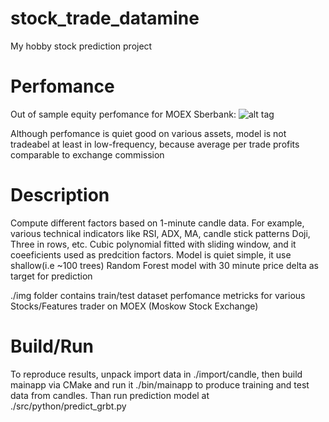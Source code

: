 # stock_trade_datamine

My hobby stock prediction project

# Perfomance
Out of sample equity perfomance for MOEX Sberbank:
![alt tag](https://raw.githubusercontent.com/xmvlad/stock_trade_datamine/master/img/sber/out_of_sample_test_equity_15106_trades.png)

Although perfomance is quiet good on various assets, model is not tradeabel at least in low-frequency, because average per trade profits comparable to exchange commission

# Description
Compute different factors based on 1-minute candle data. For example, various technical indicators like RSI, ADX, MA, candle stick patterns Doji, Three in rows, etc.
Cubic polynomial fitted with sliding window, and it coeeficients used as predcition factors.
Model is quiet simple, it use shallow(i.e ~100 trees) Random Forest model with 30 minute price delta as target for prediction

./img folder contains train/test dataset perfomance metricks for various Stocks/Features trader on MOEX (Moskow Stock Exchange)

# Build/Run 
To reproduce results, unpack import data in ./import/candle, then build mainapp via CMake and run it ./bin/mainapp to produce training and test data from candles. 
Than run prediction model at ./src/python/predict_grbt.py

